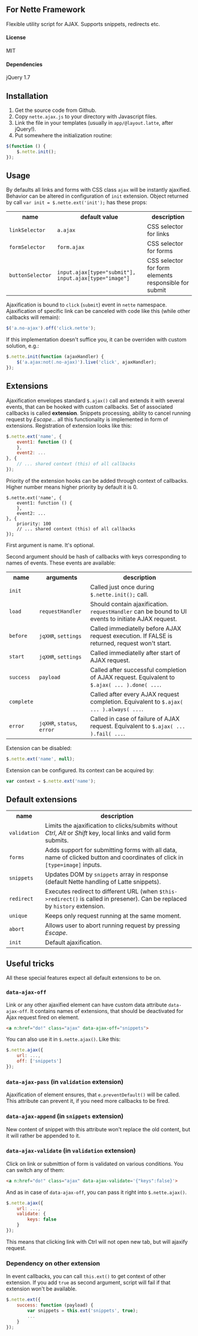 ## For Nette Framework

Flexible utility script for AJAX. Supports snippets, redirects etc.

#### License

MIT

#### Dependencies

jQuery 1.7

## Installation

1. Get the source code from Github.
2. Copy `nette.ajax.js` to your directory with Javascript files.
3. Link the file in your templates (usually in `app/@layout.latte`, after jQuery!).
4. Put somewhere the initialization routine:

```js
$(function () {
	$.nette.init();
});
```

## Usage

By defaults all links and forms with CSS class `ajax` will be instantly ajaxified. Behavior can be altered in configuration of `init` extension. Object returned by call `var init = $.nette.ext('init');` has these props:

<table>
	<tr>
		<th>name</th>
		<th>default value</th>
		<th>description</th>
	</tr>
	<tr>
		<td><code>linkSelector</code></td>
		<td><code>a.ajax</code></td>
		<td>CSS selector for links</td>
	</tr>
	<tr>
		<td><code>formSelector</code></td>
		<td><code>form.ajax</code></td>
		<td>CSS selector for forms</td>
	</tr>
	<tr>
		<td><code>buttonSelector</code></td>
		<td><code>input.ajax[type="submit"], input.ajax[type="image"]</code></td>
		<td>CSS selector for form elements responsible for submit</td>
	</tr>
</table>

Ajaxification is bound to `click` (`submit`) event in `nette` namespace. Ajaxification of specific link can be canceled with code like this (while other callbacks will remain):

```js
$('a.no-ajax').off('click.nette');
```

If this implementation doesn't suffice you, it can be overriden with custom solution, e.g.:

```js
$.nette.init(function (ajaxHandler) {
	$('a.ajax:not(.no-ajax)').live('click', ajaxHandler);
});
```

## Extensions

Ajaxification envelopes standard `$.ajax()` call and extends it with several events, that can be hooked with custom callbacks. Set of associated callbacks is called **extension**. Snippets processing, ability to cancel running request by *Escape*... all this functionality is implemented in form of extensions. Registration of extension looks like this:

```js
$.nette.ext('name', {
    event1: function () {
    },
    event2: ...
}, {
    // ... shared context (this) of all callbacks
});
```

Priority of the extension hooks can be added through context of callbacks. Higher number means higher priority by default it is 0.

```
$.nette.ext('name', {
    event1: function () {
    },
    event2: ...
}, {
	priority: 100
    // ... shared context (this) of all callbacks
});
```

First argument is name. It's optional.

Second argument should be hash of callbacks with keys corresponding to names of events. These events are available:

<table>
	<tr>
		<th>name</th>
		<th>arguments</th>
		<th>description</th>
	</tr>
	<tr>
		<td><code>init</code></td>
		<td></td>
		<td>Called just once during <code>$.nette.init();</code> call.</td>
	</tr>
	<tr>
		<td><code>load</code></td>
		<td><code>requestHandler</code></td>
		<td>Should contain ajaxification. <code>requestHandler</code> can be bound to UI events to initiate AJAX request.</td>
	</tr>
	<tr>
		<td><code>before</code></td>
		<td><code>jqXHR</code>, <code>settings</code></td>
		<td>Called immediatelly before AJAX request execution. If FALSE is returned, request won't start.</td>
	</tr>
	<tr>
		<td><code>start</code></td>
		<td><code>jqXHR</code>, <code>settings</code></td>
		<td>Called immediatelly after start of AJAX request.</td>
	</tr>
	<tr>
		<td><code>success</code></td>
		<td><code>payload</code></td>
		<td>Called after successful completion of AJAX request. Equivalent to <code>$.ajax( ... ).done( ...</code>.</td>
	</tr>
	<tr>
		<td><code>complete</code></td>
		<td></td>
		<td>Called after every AJAX request completion. Equivalent to <code>$.ajax( ... ).always( ...</code>.</td>
	</tr>
	<tr>
		<td><code>error</code></td>
		<td><code>jqXHR</code>, <code>status</code>, <code>error</code></td>
		<td>Called in case of failure of AJAX request. Equivalent to <code>$.ajax( ... ).fail( ...</code>.</td>
	</tr>
</table>

Extension can be disabled:

```js
$.nette.ext('name', null);
```

Extension can be configured. Its context can be acquired by:

```js
var context = $.nette.ext('name');
```

## Default extensions

<table>
	<tr>
		<th>name</th>
		<th>description</th>
	</tr>
	<tr>
		<td><code>validation</code></td>
		<td>Limits the ajaxification to clicks/submits without <em>Ctrl</em>, <em>Alt</em> or <em>Shift</em> key, local links and valid form submits.</td>
	</tr>
	<tr>
		<td><code>forms</code></td>
		<td>Adds support for submitting forms with all data, name of clicked button and coordinates of click in <code>[type=image]</code> inputs.</td>
	</tr>
	<tr>
		<td><code>snippets</code></td>
		<td>Updates DOM by <code>snippets</code> array in response (default Nette handling of Latte snippets).</td>
	</tr>
	<tr>
		<td><code>redirect</code></td>
		<td>Executes redirect to different URL (when <code>$this->redirect()</code> is called in presener). Can be replaced by <code>history</code> extension.</td>
	</tr>
	<tr>
		<td><code>unique</code></td>
		<td>Keeps only request running at the same moment.</td>
	</tr>
	<tr>
		<td><code>abort</code></td>
		<td>Allows user to abort running request by pressing <em>Escape</em>.</td>
	</tr>
	<tr>
		<td><code>init</code></td>
		<td>Default ajaxification.</td>
	</tr>
</table>

## Useful tricks

All these special features expect all default extensions to be on.

### `data-ajax-off`

Link or any other ajaxified element can have custom data attribute `data-ajax-off`. It contains names of extensions, that should be deactivated for Ajax request fired on element.

```html
<a n:href="do!" class="ajax" data-ajax-off="snippets">
```

You can also use it in `$.nette.ajax()`. Like this:

```js
$.nette.ajax({
	url: ...,
	off: ['snippets']
});
```

### `data-ajax-pass` (in `validation` extension)

Ajaxification of element ensures, that `e.preventDefault()` will be called. This attribute can prevent it, if you need more callbacks to be fired.

### `data-ajax-append` (in `snippets` extension)

New content of snippet with this attribute won't replace the old content, but it will rather be appended to it.

### `data-ajax-validate` (in `validation` extension)

Click on link or submittion of form is validated on various conditions. You can switch any of them:

```html
<a n:href="do!" class="ajax" data-ajax-validate='{"keys":false}'>
```

And as in case of `data-ajax-off`, you can pass it right into `$.nette.ajax()`.

```js
$.nette.ajax({
	url: ...,
	validate: {
		keys: false
	}
});
```

This means that clicking link with Ctrl will not open new tab, but will ajaxify request.

### Dependency on other extension

In event callbacks, you can call `this.ext()` to get context of other extension. If you add `true` as second argument, script will fail if that extension won't be available.

```js
$.nette.ext({
	success: function (payload) {
		var snippets = this.ext('snippets', true);
		...
	}
});
```